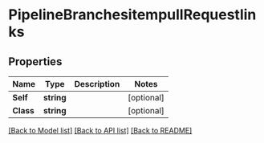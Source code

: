 # PipelineBranchesitempullRequestlinks

## Properties

Name | Type | Description | Notes
------------ | ------------- | ------------- | -------------
**Self** | **string** |  | [optional] 
**Class** | **string** |  | [optional] 

[[Back to Model list]](../README.md#documentation-for-models) [[Back to API list]](../README.md#documentation-for-api-endpoints) [[Back to README]](../README.md)


